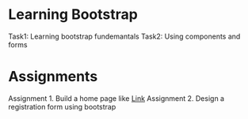 # Learning Bootstrap

Task1: Learning bootstrap fundemantals
Task2: Using components and forms

# Assignments

Assignment 1. Build a home page like [Link](https://getbootstrap.com/)
Assignment 2. Design a registration form using bootstrap
